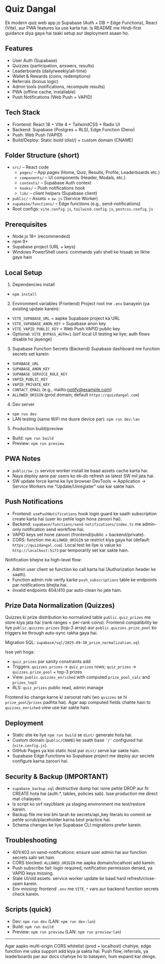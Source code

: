 # Quiz Dangal

Ek modern quiz web app jo Supabase (Auth + DB + Edge Functions), React (Vite), aur PWA features ka use karta hai. Is README me Hindi-first guidance diya gaya hai taaki setup aur deployment asaan ho.

## Features
- User Auth (Supabase)
- Quizzes (participation, answers, results)
- Leaderboards (daily/weekly/all-time)
- Wallet & Rewards (coins, redemptions)
- Referrals (bonus logic)
- Admin tools (notifications, recompute results)
- PWA (offline cache, installable)
- Push Notifications (Web Push + VAPID)

## Tech Stack
- Frontend: React 18 + Vite 4 + TailwindCSS + Radix UI
- Backend: Supabase (Postgres + RLS), Edge Function (Deno)
- Push: Web Push (VAPID)
- Build/Deploy: Static build (dist/) + custom domain (CNAME)

## Folder Structure (short)
- `src/` – React code
  - `pages/` – App pages (Home, Quiz, Results, Profile, Leaderboards etc.)
  - `components/` – UI components (Header, Modals, etc.)
  - `contexts/` – Supabase Auth context
  - `hooks/` – Push notifications hook
  - `lib/` – client helpers (Supabase client)
- `public/` – Assets + `sw.js` (Service Worker)
- `supabase/functions/` – Edge functions (e.g., send-notifications)
- Root configs: `vite.config.js`, `tailwind.config.js`, `postcss.config.js`

## Prerequisites
- Node.js 18+ (recommended)
- npm 9+
- Supabase project (URL + keys)
- Windows PowerShell users: commands yahi shell ke hisaab se likhe gaye hain

## Local Setup
1) Dependencies install
- `npm install`

2) Environment variables (Frontend)
Project root me `.env` banayein (ya existing update karein):
- `VITE_SUPABASE_URL` = aapke Supabase project ka URL
- `VITE_SUPABASE_ANON_KEY` = Supabase anon key
- `VITE_VAPID_PUBLIC_KEY` = Web Push VAPID public key
- Optional: `VITE_BYPASS_AUTH=1` (sirf local UI testing ke liye; auth flows disable ho jayenge)

3) Supabase Function Secrets (Backend)
Supabase dashboard me function secrets set karein:
- `SUPABASE_URL`
- `SUPABASE_ANON_KEY`
- `SUPABASE_SERVICE_ROLE_KEY`
- `VAPID_PUBLIC_KEY`
- `VAPID_PRIVATE_KEY`
- `CONTACT_EMAIL` (e.g., mailto:notify@example.com)
- `ALLOWED_ORIGIN` (prod domain; default `https://quizdangal.com`)

4) Dev server
- `npm run dev`
- LAN testing (same WiFi me dusre device par): `npm run dev:lan`

5) Production build/preview
- Build: `npm run build`
- Preview: `npm run preview`

## PWA Notes
- `public/sw.js` service worker install ke baad assets cache karta hai.
- Naya deploy aane par users ko ek-do refresh se latest SW mil jata hai.
- SW update force karne ke liye browser DevTools → Application → Service Workers me “Update/Unregister” use kar sakte hain.

## Push Notifications
- Frontend: `usePushNotifications` hook login guard ke saath subscription create karta hai (user ko pehle login hona zaroori hai).
- Backend: `supabase/functions/send-notifications/index.ts` me admin-only notification send workflow hai.
- VAPID keys set hone zaroori (frontend/public + backend/private).
- CORS: function me `ALLOWED_ORIGIN` se restrict kiya gaya hai (default: `https://quizdangal.com`). Local test ke liye is value ko `http://localhost:5173` par temporarily set kar sakte hain.

Notification bhejne ka high-level flow:
- Admin user client se function ko call karta hai (Authorization header ke saath).
- Function admin role verify karke `push_subscriptions` table ke endpoints par notifications bhejta hai.
- Invalid endpoints 404/410 par auto-clean ho jate hain.

## Prize Data Normalization (Quizzes)

Quizzes ki prize distribution ko normalized table `public.quiz_prizes` me store kiya jata hai (rank ranges + per-rank coins). Frontend compatibility ke liye `public.quizzes.prizes` (top-3 array) aur `public.quizzes.prize_pool` ko triggers ke through auto-sync rakha gaya hai.

Migration SQL: `supabase/sql/2025-09-30_prize_normalization.sql`

Isse yeh hoga:
- `quiz_prizes` par sanity constraints add
- Triggers: `quizzes.prizes` -> `quiz_prizes` rows; `quiz_prizes` -> `quizzes.prize_pool` + top-3 prizes
- View: `public.quizzes_enriched` with computed `prize_pool_calc` and `prizes_top3`
- RLS: `quiz_prizes` public read, admin manage

Frontend ko change karne ki zaroorat nahi (wo `quizzes` se hi `prize_pool`/`prizes` padhta hai). Agar aap computed fields chahte hain to `quizzes_enriched` view use kar sakte hain.

## Deployment
- Static site ke liye `npm run build` se `dist/` generate hota hai.
- Custom domain (`public/CNAME`) ke saath base `'/'` configured hai (`vite.config.js`).
- GitHub Pages ya kisi static host par `dist/` serve kar sakte hain.
- Supabase Edge Functions ko Supabase project me deploy aur secrets configure karna zaroori hai.

## Security & Backup (IMPORTANT)
- `supabase_backup.sql` destructive dump hai: isme pehle DROP aur fir CREATE hota hai (auth.*, tables, policies sab). Isse production me direct mat chalayein.
- Is script ko sirf nayi/blank ya staging environment me test/restore karein.
- Backup file me kisi bhi tarah ke secrets/api_key literals ko commit se pehle scrub/placeholder karna best practice hai.
- Schema changes ke liye Supabase CLI migrations prefer karein.

## Troubleshooting
- 401/403 on send-notifications: ensure user admin hai aur function secrets sahi set hain.
- CORS blocked: `ALLOWED_ORIGIN` me aapka domain/localhost add karein.
- Push subscribe fail: login required, notification permission denied, ya VAPID keys missing.
- Stale UI/old assets: service worker update ke baad hard refresh/close-open karein.
- Env missing: frontend `.env` me `VITE_*` vars aur backend function secrets check karein.

## Scripts (quick)
- Dev: `npm run dev` (LAN: `npm run dev:lan`)
- Build: `npm run build`
- Preview: `npm run preview` (LAN: `npm run preview:lan`)

---
Agar aapko multi-origin CORS whitelist (prod + localhost) chahiye, edge function me uska support add kiya ja sakta hai. Push flow, referrals, ya leaderboards par aur docs chahiye ho to batayein, hum expand kar denge.
